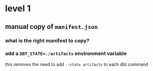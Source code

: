 # level 1
##  manual copy of `manifest.json` 

### what is the right manifest to copy?

### add a `DBT_STATE=./artifacts` environment variable 
this removes the need to add `--state artifacts` to each dbt command